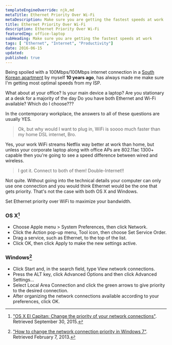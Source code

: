 ```yaml
---
templateEngineOverride: njk,md
metaTitle: Ethernet Priority Over Wi-Fi 
metaDescription: Make sure you are getting the fastest speeds at work
title: Ethernet Priority Over Wi-Fi 
description: Ethernet Priority Over Wi-Fi
featuredImg: office-laptop
subHeading: Make sure you are getting the fastest speeds at work
tags: [ "Ethernet", "Internet", "Productivity"]
date: 2016-06-15
updated:
published: true
---
```


<div class="col-start-3 col-end-9">

Being spoiled with a 100Mbps/100Mbps internet connection in a [South Korean apartment](https://flic.kr/p/5sob2) by myself **10 years ago**, has always made me make sure I'm getting most optimal speeds from my ISP.

What about at your office? Is your main device a laptop? Are you stationary at a desk for a majority of the day Do you have both Ethernet and Wi-Fi available? Which do I choose???

In the contemporary workplace, the answers to all of these questions are usually YES.

> Ok, but why would I want to plug in, WiFi is soooo much faster than my home DSL internet, Bro.

Yes, your work WiFi streams Netflix way better at work than home, but unless your corporate laptop along with office APs are 802.11ac 1300+ capable then you're going to see a speed difference between wired and wireless.

> I got it. Connect to both of them! Double-Internet!!

Not quite. Without going into the technical details your computer can only use one connection and you would think Ethernet would be the one that gets priority. That's not the case with both OS X and Windows.

Set Ethernet priority over WiFi to maximize your bandwidth.

### OS X[^1]

- Choose Apple menu > System Preferences, then click Network.
- Click the Action pop-up menu, Tool icon, then choose Set Service Order.
- Drag a service, such as Ethernet, to the top of the list.
- Click OK, then click Apply to make the new settings active.

### Windows[^2]

- Click Start and, in the search field, type View network connections.
- Press the ALT key, click Advanced Options and then click Advanced Settings...
- Select Local Area Connection and click the green arrows to give priority to the desired connection.
- After organizing the network connections available according to your preferences, click OK.

[^1]: ["OS X El Capitan: Change the priority of your network connections"](https://support.apple.com/kb/PH21578). Retrieved September 30, 2015.
[^2]: ["How to change the network connection priority in Windows 7"](https://support.microsoft.com/en-us/kb/2526067). Retrieved February 7, 2013.

</div>